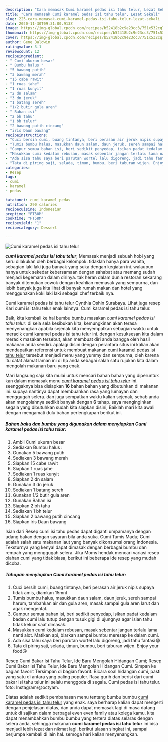 ```yaml
---
description: "Cara memasak Cumi karamel pedas isi tahu telur, Lezat Sekali"
title: "Cara memasak Cumi karamel pedas isi tahu telur, Lezat Sekali"
slug: 225-cara-memasak-cumi-karamel-pedas-isi-tahu-telur-lezat-sekali
date: 2020-11-30T09:31:00.913Z
image: https://img-global.cpcdn.com/recipes/b52418b2c9e23cc3/751x532cq70/cumi-karamel-pedas-isi-tahu-telur-foto-resep-utama.jpg
thumbnail: https://img-global.cpcdn.com/recipes/b52418b2c9e23cc3/751x532cq70/cumi-karamel-pedas-isi-tahu-telur-foto-resep-utama.jpg
cover: https://img-global.cpcdn.com/recipes/b52418b2c9e23cc3/751x532cq70/cumi-karamel-pedas-isi-tahu-telur-foto-resep-utama.jpg
author: Gene Baldwin
ratingvalue: 3.1
reviewcount: 12
recipeingredient:
- " Cumi ukuran besar"
- " Bumbu halus "
- "5 bawang putih"
- "3 bawang merah"
- "15 cabe rawit"
- "1 ruas jahe"
- "1 ruas kunyit"
- "2 dn salam"
- "3 dn jeruk"
- "1 batang sereh"
- "1/2 butir gula aren"
- " Bahan isi"
- "2 bh tahu"
- "1 bh telur"
- "2 bawang putih cincang"
- "iris Daun bawang"
recipeinstructions:
- "Cuci bersih cumi, buang tintanya, beri perasan air jeruk nipis supaya tidak amis, diamkan 15mnt"
- "Tumis bumbu halus, masukkan daun salam, daun jeruk, sereh sampai harum, tambahkan air dan gula aren, masak sampai gula aren larut dan agak mengental."
- "Campur semua bahan isi, beri sedikit penyedap, isikan padat kedalam badan cumi lalu tutup dengan tusuk gigi di ujungnya agar isian tahu tidak keluar saat dimasak."
- "Masukkan cumi kedalam rebusan, masak sebentar jangan terlalu lama nanti alot. Matikan api, biarkan sampai bumbu meresap ke dalam cumi."
- "Ada sisa tahu saya beri parutan wortel lalu digoreng, jadi tahu fantasi😂"
- "Tata di piring saji, selada, timun, bumbu, beri taburan wijen. Enjoy your food😘"
categories:
- Resep
tags:
- cumi
- karamel
- pedas

katakunci: cumi karamel pedas 
nutrition: 290 calories
recipecuisine: Indonesian
preptime: "PT30M"
cooktime: "PT58M"
recipeyield: "1"
recipecategory: Dessert

---
```



![Cumi karamel pedas isi tahu telur](https://img-global.cpcdn.com/recipes/b52418b2c9e23cc3/751x532cq70/cumi-karamel-pedas-isi-tahu-telur-foto-resep-utama.jpg)

<b><i>cumi karamel pedas isi tahu telur</i></b>, Memasak menjadi sebuah hobi yang seru dilakukan oleh berbagai kelompok. tidaklah hanya para wanita, sebagian laki laki juga banyak yang suka dengan kegiatan ini. walaupun hanya untuk sekedar kebersamaan dengan sahabat atau memang sudah menjadi kegemaran dalam dirinya. tak heran dalam dunia restoran sekarang banyak ditemukan cowok dengan keahlian memasak yang sempurna, dan lebih banyak juga kita lihat di banyak rumah makan dan hotel yang menggunakan koki laki laki sebagai chef terbaik nya.

Cumi karamel pedas isi tahu telur Cynthia Oshin Surabaya. Lihat juga resep Kari cumi isi tahu telur enak lainnya. Cumi karamel pedas isi tahu telur.

Baik, kita kembali ke hal bumbu bumbu masakan <i>cumi karamel pedas isi tahu telur</i>. di sela sela kesibukan kita, kemungkinan akan terasa menyenangkan apabila sejenak kita menyempatkan sebagian waktu untuk meracik cumi karamel pedas isi tahu telur ini. dengan kesuksesan kita dalam meracik masakan tersebut, akan membuat diri anda bangga oleh hasil makanan anda sendiri. apalagi disini dengan perantara situs ini kalian akan mendapatkan referensi untuk membuat makanan <u>cumi karamel pedas isi tahu telur</u> tersebut menjadi menu yang yummy dan sempurna, oleh karena itu catat alamat laman ini di hp anda sebagai salah satu rujukan kita dalam mengolah makanan baru yang enak.


Mari langsung saja kita mulai untuk mencari bahan bahan yang diperuntuk kan dalam memasak menu <u><i>cumi karamel pedas isi tahu telur</i></u> ini. seenggaknya bisa disiapkan <b>16</b> bahan bahan yang dibutuhkan di makanan ini. supaya nantinya dapat membuahkan rasa yang lumayan dan menggugah selera. dan juga sempatkan waktu kalian sejenak, sebab anda akan mengolahnya sedikit banyak dengan <b>6</b> tahap. saya menginginkan segala yang dibutuhkan sudah kita siapkan disini, Baiklah mari kita awali dengan mengamati dulu bahan perlengkapan berikut ini.

<!--inarticleads1-->

##### Bahan baku dan bumbu yang digunakan dalam menyiapkan Cumi karamel pedas isi tahu telur:

1. Ambil  Cumi ukuran besar
1. Sediakan  Bumbu halus :
1. Gunakan 5 bawang putih
1. Sediakan 3 bawang merah
1. Siapkan 15 cabe rawit
1. Siapkan 1 ruas jahe
1. Sediakan 1 ruas kunyit
1. Siapkan 2 dn salam
1. Gunakan 3 dn jeruk
1. Sediakan 1 batang sereh
1. Gunakan 1/2 butir gula aren
1. Gunakan  Bahan isi
1. Siapkan 2 bh tahu
1. Sediakan 1 bh telur
1. Siapkan 2 bawang putih cincang
1. Siapkan iris Daun bawang


Isian dari Resep cumi isi tahu pedas dapat diganti umpamanya dengan udang bakan dengan sayuran bila anda suka. Cumi Tumis Madu; Cumi adalah salah satu makanan laut yang banyak dikonsumsi orang Indonesia. Teksturnya yang kenyal dapat dimasak dengan berbagai bumbu dan rempah yang menggugah selera. Jika Moms hendak mencari variasi resep olahan cumi yang tidak biasa, berikut ini beberapa ide resep yang mudah dicoba. 

<!--inarticleads2-->

##### Tahapan menyiapkan Cumi karamel pedas isi tahu telur:

1. Cuci bersih cumi, buang tintanya, beri perasan air jeruk nipis supaya tidak amis, diamkan 15mnt
1. Tumis bumbu halus, masukkan daun salam, daun jeruk, sereh sampai harum, tambahkan air dan gula aren, masak sampai gula aren larut dan agak mengental.
1. Campur semua bahan isi, beri sedikit penyedap, isikan padat kedalam badan cumi lalu tutup dengan tusuk gigi di ujungnya agar isian tahu tidak keluar saat dimasak.
1. Masukkan cumi kedalam rebusan, masak sebentar jangan terlalu lama nanti alot. Matikan api, biarkan sampai bumbu meresap ke dalam cumi.
1. Ada sisa tahu saya beri parutan wortel lalu digoreng, jadi tahu fantasi😂
1. Tata di piring saji, selada, timun, bumbu, beri taburan wijen. Enjoy your food😘


Resep Cumi Bakar Isi Tahu Telur, Ide Baru Mengolah Hidangan Cumi; Resep Cumi Bakar Isi Tahu Telur, Ide Baru Mengolah Hidangan Cumi. Simpan ke bagian favorit Tersimpan di bagian favorit. Bicara soal hidangan cumi, pasti yang satu di antara yang paling populer. Rasa gurih dan berisi dari cumi bakar isi tahu telur ini selalu menggoda di segala. Cumi pedas isi tahu telur. foto: Instagram/@octyam. 

Diatas adalah sedikit pembahasan menu tentang bumbu bumbu <u>cumi karamel pedas isi tahu telur</u> yang enak. saya berharap kalian dapat mengerti dengan penjelasan diatas, dan anda dapat memasak lagi di masa datang untuk di sajikan dalam berbagai even even family atau kolega kamu. kita dapat menambahkan bumbu bumbu yang tertera diatas selaras dengan selera anda, sehingga makanan <b>cumi karamel pedas isi tahu telur</b> ini bisa menjadi lebih lezat dan nikmat lagi. berikut ulasan singkat ini, sampai berjumpa kembali di lain hal. semoga hari kalian menyenangkan.
